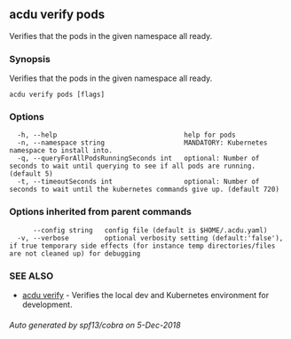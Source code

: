 ## acdu verify pods

Verifies that the pods in the given namespace all ready.

### Synopsis

Verifies that the pods in the given namespace all ready.

```
acdu verify pods [flags]
```

### Options

```
  -h, --help                                help for pods
  -n, --namespace string                    MANDATORY: Kubernetes namespace to install into.
  -q, --queryForAllPodsRunningSeconds int   optional: Number of seconds to wait until querying to see if all pods are running. (default 5)
  -t, --timeoutSeconds int                  optional: Number of seconds to wait until the kubernetes commands give up. (default 720)
```

### Options inherited from parent commands

```
      --config string   config file (default is $HOME/.acdu.yaml)
  -v, --verbose         optional verbosity setting (default:'false'), if true temporary side effects (for instance temp directories/files are not cleaned up) for debugging
```

### SEE ALSO

* [acdu verify](acdu_verify.md)	 - Verifies the local dev and Kubernetes environment for development.

###### Auto generated by spf13/cobra on 5-Dec-2018
